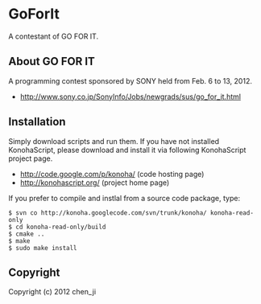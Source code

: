 GoForIt
=======
A contestant of GO FOR IT.

About GO FOR IT
---------------
A programming contest sponsored by SONY held from Feb. 6 to 13, 2012.

 * http://www.sony.co.jp/SonyInfo/Jobs/newgrads/sus/go_for_it.html

Installation
------------
Simply download scripts and run them. If you have not installed KonohaScript,
please download and install it via following KonohaScript project page.

 * http://code.google.com/p/konoha/ (code hosting page)
 * http://konohascript.org/         (project home page)

If you prefer to compile and instlal from a source code package, type:

    $ svn co http://konoha.googlecode.com/svn/trunk/konoha/ konoha-read-only
    $ cd konoha-read-only/build
    $ cmake ..
    $ make
    $ sudo make install

Copyright
---------
Copyright (c) 2012 chen_ji <wakamori111 at gmail.com>
